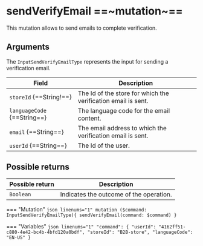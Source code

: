 # sendVerifyEmail ==~mutation~==

This mutation allows to send emails to complete verification.

## Arguments

The `InputSendVerifyEmailType` represents the input for sending a verification email.

| Field                     | Description                                                     |
|---------------------------|-----------------------------------------------------------------|
| `storeId` {==String!==}   | The Id of the store for which the verification email is sent.   |
| `languageCode` {==String==}| The language code for the email content.                       |
| `email` {==String==}      | The email address to which the verification email is sent.      |
| `userId` {==String==}     | The Id of the user.                                             |


## Possible returns

| Possible return       | Description                               |
|-----------------------|---------------------------------------    |
| `Boolean`             | Indicates the outcome of the operation. 	|


=== "Mutation"
    ```json linenums="1"
    mutation ($command: InputSendVerifyEmailType){​
      sendVerifyEmail(command: $command)​
    }​
    ```

=== "Variables"
    ```json linenums="1"
    "command": {​
      "userId": "4162ff51-c880-4e42-bc4b-4bfd120a0bdf",​
      "storeId": "B2B-store",​
      "languageCode": "EN-US"​
    }   ​
    ```
